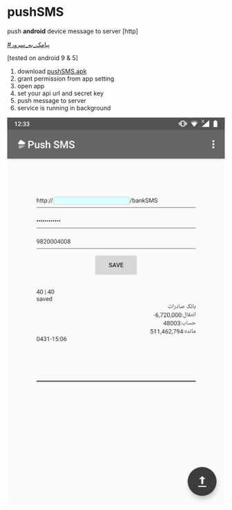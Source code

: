 # pushSMS
push **android** device message to server [http]

[#پیامک_به_سرور](https://github.com/dalirnet/pushSMS)


[tested on android 9 & 5]

1. download [pushSMS.apk](https://github.com/dalirnet/pushSMS/raw/master/pushSMS.apk)
2. grant permission from app setting
3. open app
4. set your api url and secret key
5. push message to server
6. service is running in background

![screenshot](https://github.com/dalirnet/pushSMS/raw/master/app.jpg)
